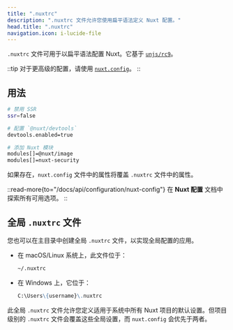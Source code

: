 ```yaml
---
title: ".nuxtrc"
description: ".nuxtrc 文件允许您使用扁平语法定义 Nuxt 配置。"
head.title: ".nuxtrc"
navigation.icon: i-lucide-file  
---
```


`.nuxtrc` 文件可用于以扁平语法配置 Nuxt。它基于 [`unjs/rc9`](https://github.com/unjs/rc9)。

::tip
对于更高级的配置，请使用 [`nuxt.config`](/docs/guide/directory-structure/nuxt-config)。
::

## 用法

```bash [.nuxtrc]
# 禁用 SSR
ssr=false

# 配置 `@nuxt/devtools`
devtools.enabled=true

# 添加 Nuxt 模块
modules[]=@nuxt/image
modules[]=nuxt-security
```

如果存在，`nuxt.config` 文件中的属性将覆盖 `.nuxtrc` 文件中的属性。

::read-more{to="/docs/api/configuration/nuxt-config"}
在 **Nuxt 配置** 文档中探索所有可用选项。
::

## 全局 `.nuxtrc` 文件

您也可以在主目录中创建全局 `.nuxtrc` 文件，以实现全局配置的应用。

- 在 macOS/Linux 系统上，此文件位于：

  ```md
  ~/.nuxtrc
  ```

- 在 Windows 上，它位于：

  ```md
  C:\Users\{username}\.nuxtrc
  ```

此全局 `.nuxtrc` 文件允许您定义适用于系统中所有 Nuxt 项目的默认设置。但项目级别的 `.nuxtrc` 文件会覆盖这些全局设置，而 `nuxt.config` 会优先于两者。